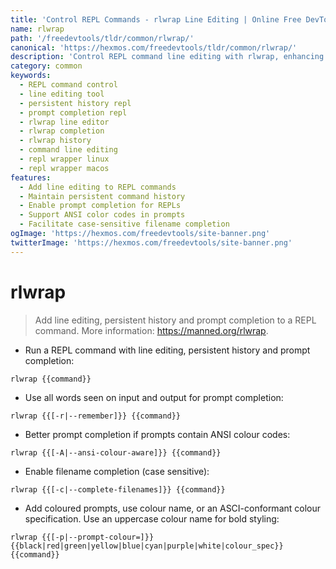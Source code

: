 ```yaml
---
title: 'Control REPL Commands - rlwrap Line Editing | Online Free DevTools by Hexmos'
name: rlwrap
path: '/freedevtools/tldr/common/rlwrap/'
canonical: 'https://hexmos.com/freedevtools/tldr/common/rlwrap/'
description: 'Control REPL command line editing with rlwrap, enhancing functionality. Add persistent history and prompt completion to any REPL. Free online tool, no registration required.'
category: common
keywords:
  - REPL command control
  - line editing tool
  - persistent history repl
  - prompt completion repl
  - rlwrap line editor
  - rlwrap completion
  - rlwrap history
  - command line editing
  - repl wrapper linux
  - repl wrapper macos
features:
  - Add line editing to REPL commands
  - Maintain persistent command history
  - Enable prompt completion for REPLs
  - Support ANSI color codes in prompts
  - Facilitate case-sensitive filename completion
ogImage: 'https://hexmos.com/freedevtools/site-banner.png'
twitterImage: 'https://hexmos.com/freedevtools/site-banner.png'
---
```


# rlwrap

> Add line editing, persistent history and prompt completion to a REPL command.
> More information: <https://manned.org/rlwrap>.

- Run a REPL command with line editing, persistent history and prompt completion:

`rlwrap {{command}}`

- Use all words seen on input and output for prompt completion:

`rlwrap {{[-r|--remember]}} {{command}}`

- Better prompt completion if prompts contain ANSI colour codes:

`rlwrap {{[-A|--ansi-colour-aware]}} {{command}}`

- Enable filename completion (case sensitive):

`rlwrap {{[-c|--complete-filenames]}} {{command}}`

- Add coloured prompts, use colour name, or an ASCI-conformant colour specification. Use an uppercase colour name for bold styling:

`rlwrap {{[-p|--prompt-colour=]}}{{black|red|green|yellow|blue|cyan|purple|white|colour_spec}} {{command}}`
